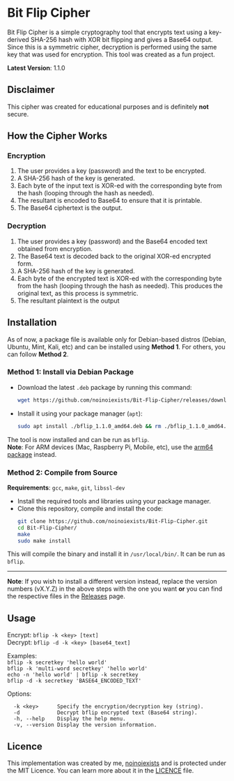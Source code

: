 # Bit Flip Cipher

Bit Flip Cipher is a simple cryptography tool that encrypts text using a key-derived SHA-256 hash with XOR bit flipping and gives a Base64 output. Since this is a symmetric cipher, decryption is performed using the same key that was used for encryption.
This tool was created as a fun project.

**Latest Version**: 1.1.0

## Disclaimer
This cipher was created for educational purposes and is definitely **not** secure.

## How the Cipher Works  

### Encryption
1. The user provides a key (password) and the text to be encrypted.
2. A SHA-256 hash of the key is generated.
3. Each byte of the input text is XOR-ed with the corresponding byte from the hash (looping through the hash as needed).
4. The resultant is encoded to Base64 to ensure that it is printable.
5. The Base64 ciphertext is the output.

### Decryption
1. The user provides a key (password) and the Base64 encoded text obtained from encryption.
2. The Base64 text is decoded back to the original XOR-ed encrypted form.
3. A SHA-256 hash of the key is generated.
4. Each byte of the encrypted text is XOR-ed with the corresponding byte from the hash (looping through the hash as needed). This produces the original text, as this process is symmetric.
5. The resultant plaintext is the output

## Installation

As of now, a package file is available only for Debian-based distros (Debian, Ubuntu, Mint, Kali, etc) and can be installed using **Method 1**. For others, you can follow **Method 2**.

### Method 1: Install via Debian Package

- Download the latest `.deb` package by running this command:
  ```sh
  wget https://github.com/noinoiexists/Bit-Flip-Cipher/releases/download/bflip-v1.1.0/bflip_1.1.0_amd64.deb
  ```
- Install it using your package manager (`apt`):
   ```sh
   sudo apt install ./bflip_1.1.0_amd64.deb && rm ./bflip_1.1.0_amd64.deb
   ```
The tool is now installed and can be run as `bflip`.  
**Note**: For ARM devices (Mac, Raspberry Pi, Mobile, etc), use the [arm64 package](https://github.com/noinoiexists/Bit-Flip-Cipher/releases/download/bflip-v1.1.0/bflip_1.1.0_arm64.deb) instead.

### Method 2: Compile from Source

**Requirements**:  `gcc`,  `make`, `git`, `libssl-dev`
- Install the required tools and libraries using your package manager.
- Clone this repository, compile and install the code:
  ```sh
  git clone https://github.com/noinoiexists/Bit-Flip-Cipher.git
  cd Bit-Flip-Cipher/
  make
  sudo make install
  ```

This will compile the binary and install it in `/usr/local/bin/`. It can be run as `bflip`.  

---
**Note**: If you wish to install a different version instead, replace the version numbers (vX.Y.Z) in the above steps with the one you want **or** you can find the respective files in the [Releases](https://github.com/noinoiexists/Bit-Flip-Cipher/releases) page.

## Usage

Encrypt: `bflip -k <key> [text]`  
Decrypt: `bflip -d -k <key> [base64_text]`

Examples:  
  `bflip -k secretkey 'hello world'`  
  `bflip -k 'multi-word secretkey' 'hello world'`   
  `echo -n 'hello world' | bflip -k secretkey`  
  `bflip -d -k secretkey 'BASE64_ENCODED_TEXT'`  

Options:  
```
  -k <key>      Specify the encryption/decryption key (string).
  -d            Decrypt bflip encrypted text (Base64 string).
  -h, --help    Display the help menu.
  -v, --version Display the version information.
```


## Licence

This implementation was created by me, [noinoiexists](https://github.com/noinoiexists) and is protected under the MIT Licence. You can learn more about it in the [LICENCE](https://github.com/noinoiexists/Bit-Flip-Cipher/blob/main/LICENSE) file.

